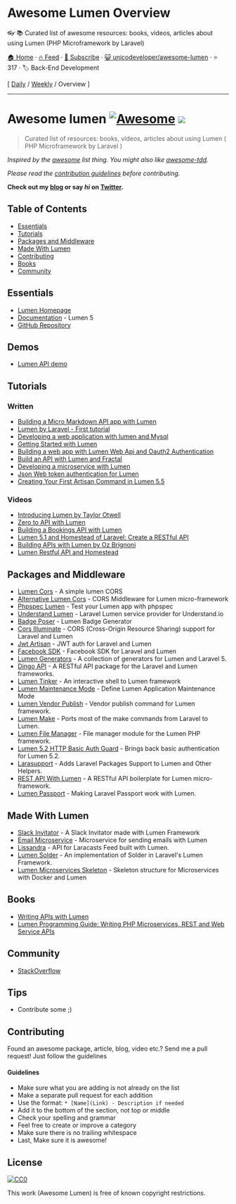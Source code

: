 # Awesome Lumen Overview

:eyeglasses: :books: Curated list of awesome resources: books, videos, articles about using Lumen (PHP Microframework by Laravel)

[🏠 Home](/README.md) · [🔥 Feed](https://test.trackawesomelist.com/unicodeveloper/awesome-lumen/rss.xml) · [📮 Subscribe](https://trackawesomelist.us17.list-manage.com/subscribe?u=d2f0117aa829c83a63ec63c2f&id=36a103854c) · [😺 unicodeveloper/awesome-lumen](https://github.com/unicodeveloper/awesome-lumen/blob/master/README.md) · ⭐ 317 · 🏷️ Back-End Development

[ [Daily](/content/unicodeveloper/awesome-lumen/README.md) / [Weekly](/content/unicodeveloper/awesome-lumen/week/README.md) / Overview ]

---

# Awesome lumen [![Awesome](https://cdn.rawgit.com/sindresorhus/awesome/d7305f38d29fed78fa85652e3a63e154dd8e8829/media/badge.svg)](https://github.com/sindresorhus/awesome) ![](https://img.shields.io/badge/unicodeveloper-approved-brightgreen.svg)

> Curated list of resources: books, videos, articles about using Lumen ( PHP Microframework by Laravel )

*Inspired by the [awesome](https://github.com/sindresorhus/awesome) list thing. You might also like [awesome-tdd](https://github.com/unicodeveloper/awesome-tdd).*

*Please read the [contribution guidelines](#guidelines) before contributing.*

**Check out my [blog](https://goodheads.io) or say *hi* on [Twitter](https://twitter.com/unicodeveloper).**

## Table of Contents

*   [Essentials](#essentials)
*   [Tutorials](#tutorials)
*   [Packages and Middleware](#packages-and-middleware)
*   [Made With Lumen](#made-with-lumen)
*   [Contributing](#contributing)
*   [Books](#books)
*   [Community](#community)

## Essentials

*   [Lumen Homepage](https://lumen.laravel.com/)
*   [Documentation](https://lumen.laravel.com/docs/5.2) - Lumen 5
*   [GitHub Repository](https://github.com/laravel/lumen)

## Demos

*   [Lumen API demo](https://github.com/liyu001989/lumen-api-demo)

## Tutorials

### Written

*   [Building a Micro Markdown API app with Lumen](http://www.sitepoint.com/building-micro-markdown-api-app-lumen/)
*   [Lumen by Laravel - First tutorial](https://www.codetutorial.io/lumen-first-tutorial/)
*   [Developing a web application with lumen and Mysql](http://loige.co/developing-a-web-application-with-lumen-and-mysql/)
*   [Getting Started with Lumen](http://wern-ancheta.com/blog/2015/05/09/getting-started-with-lumen/)
*   [Building a web app with Lumen Web Api and Oauth2 Authentication ](http://esbenp.github.io/2015/05/26/lumen-web-api-oauth-2-authentication/)
*   [Build an API with Lumen and Fractal](http://laravelista.com/build-an-api-with-lumen-and-fractal/)
*   [Developing a microservice with Lumen](http://goodheads.io/2015/06/19/developing-a-micro-service-with-lumen/)
*   [Json Web token authentication for Lumen](https://laravelista.com/posts/json-web-token-authentication-for-lumen)
*   [Creating Your First Artisan Command in Lumen 5.5](https://www.codementor.io/seyiadeleke42/creating-your-first-artisan-command-in-lumen-5-5-cvi59gmgl)

### Videos

*   [Introducing Lumen by Taylor Otwell](https://laracasts.com/lessons/introducing-lumen)
*   [Zero to API with Lumen](https://www.youtube.com/watch?v=ZetUes4lygA)
*   [Building a Bookings API with Lumen](https://www.youtube.com/watch?v=oENnw5BxKvA)
*   [Lumen 5.1 and Homestead of Laravel: Create a RESTful API](https://www.youtube.com/watch?v=BV7rmvPJZQk)
*   [Building APIs with Lumen by Oz Brignoni](https://www.youtube.com/watch?v=br2O_WDXaKk)
*   [Lumen Restful API and Homestead](https://www.udemy.com/lumen-restful-api-and-homestead-for-lumen-by-laravel-and-php/)

## Packages and Middleware

*   [Lumen Cors](https://github.com/vluzrmos/lumen-cors) - A simple lumen CORS
*   [Alternative Lumen Cors](https://github.com/palanik/lumen-cors) - CORS Middleware for Lumen micro-framework
*   [Phpspec Lumen](https://github.com/pmartelletti/phpspec-lumen) - Test your Lumen app with phpspec
*   [Understand Lumen](https://github.com/understand/understand-lumen) - Laravel Lumen service provider for Understand.io
*   [Badge Poser](https://github.com/vluzrmos/laravel-badge-poser) - Lumen Badge Generator
*   [Cors Illuminate](https://github.com/neomerx/cors-illuminate) - CORS (Cross-Origin Resource Sharing) support for Laravel and Lumen
*   [Jwt Artisan](https://github.com/generationtux/jwt-artisan) - JWT auth for Laravel and Lumen
*   [Facebook SDK](https://github.com/SammyK/LaravelFacebookSdk) - Facebook SDK for Laravel and Lumen
*   [Lumen Generators](https://github.com/webNeat/lumen-generators) - A collection of generators for Lumen and Laravel 5.
*   [Dingo API](https://github.com/dingo/api) - A RESTful API package for the Laravel and Lumen frameworks.
*   [Lumen Tinker](https://github.com/vluzrmos/lumen-tinker) - An interactive shell to Lumen framework
*   [Lumen Maintenance Mode](https://github.com/rdehnhardt/lumen-maintenance-mode) - Define Lumen Application Maintenance Mode
*   [Lumen Vendor Publish](https://github.com/laravelista/lumen-vendor-publish) - Vendor publish command for Lumen framework.
*   [Lumen Make](https://github.com/michaelbonds/lumen-make) - Ports most of the make commands from Laravel to Lumen.
*   [Lumen File Manager](https://github.com/nordsoftware/lumen-file-manager) - File manager module for the Lumen PHP framework.
*   [Lumen 5.2 HTTP Basic Auth Guard](https://github.com/arubacao/http-basic-auth-guard) - Brings back basic authentication for Lumen 5.2.
*   [Larasupport](https://github.com/irazasyed/larasupport) - Adds Laravel Packages Support to Lumen and Other Helpers.
*   [REST API With Lumen](https://github.com/hasib32/rest-api-with-lumen) - A RESTful API boilerplate for Lumen micro-framework.
*   [Lumen Passport](https://github.com/dusterio/lumen-passport) - Making Laravel Passport work with Lumen.

## Made With Lumen

*   [Slack Invitator](https://github.com/vluzrmos/lumen-slackin) - A Slack Invitator made with Lumen Framework
*   [Email Microservice](https://github.com/rlacerda83/lumen-email-microservice) - Microservice for sending emails with Lumen
*   [Lissandra](https://github.com/laravelista/Lissandra) - API for Laracasts Feed built with Lumen.
*   [Lumen Solder](https://github.com/TechnicPack/LumenSolder) - An implementation of Solder in Laravel's Lumen Framework.
*   [Lumen Microservices Skeleton](https://github.com/FabrizioCafolla/microservice-lumen) - Skeleton structure for Microservices with Docker and Lumen

## Books

*   [Writing APIs with Lumen](https://leanpub.com/lumen-apis)
*   [Lumen Programming Guide: Writing PHP Microservices, REST and Web Service APIs](https://www.amazon.com/Lumen-Programming-Guide-Writing-Microservices/dp/1484221869/ref=sr_1_1?ie=UTF8\&qid=1536504679\&sr=8-1\&keywords=lumen+programming)

## Community

*   [StackOverflow](http://stackoverflow.com/questions/tagged/lumen)

## Tips

*   Contribute some ;)

## Contributing

Found an awesome package, article, blog, video etc.? Send me a pull request! Just follow the guidelines

#### Guidelines

*   Make sure what you are adding is not already on the list
*   Make a separate pull request for each addition
*   Use the format: `* [Name](Link) - Description if needed`
*   Add it to the bottom of the section, not top or middle
*   Check your spelling and grammar
*   Feel free to create or improve a category
*   Make sure there is no trailing whitespace
*   Last, Make sure it is awesome!

## License

[![CC0](https://i.creativecommons.org/p/zero/1.0/88x31.png)](https://creativecommons.org/publicdomain/zero/1.0/)

This work (Awesome Lumen) is free of known copyright restrictions.

